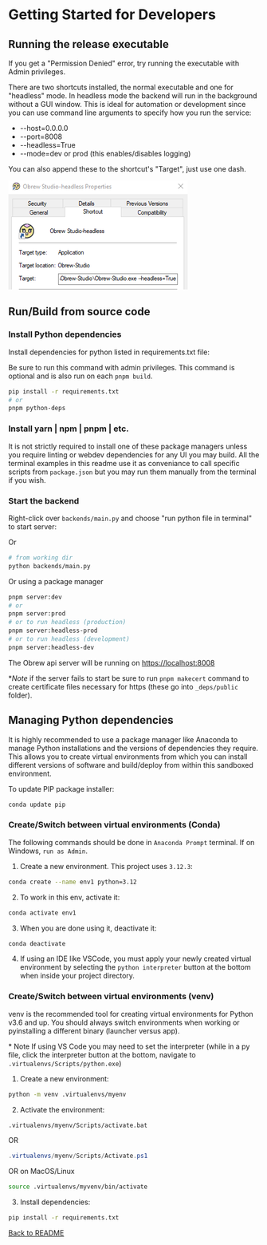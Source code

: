 # Getting Started for Developers

## Running the release executable

If you get a "Permission Denied" error, try running the executable with Admin privileges.

There are two shortcuts installed, the normal executable and one for "headless" mode. In headless mode the backend will run in the background without a GUI window. This is ideal for automation or development since you can use command line arguments to specify how you run the service:

- --host=0.0.0.0
- --port=8008
- --headless=True
- --mode=dev or prod (this enables/disables logging)

You can also append these to the shortcut's "Target", just use one dash.

<img src="images/headless-executable-props.png" />

## Run/Build from source code

### Install Python dependencies

Install dependencies for python listed in requirements.txt file:

Be sure to run this command with admin privileges. This command is optional and is also run on each `pnpm build`.

```bash
pip install -r requirements.txt
# or
pnpm python-deps
```

### Install yarn | npm | pnpm | etc.

It is not strictly required to install one of these package managers unless you require linting or webdev dependencies for any UI you may build. All the terminal examples in this readme use it as conveniance to call specific scripts from `package.json` but you may run them manually from the terminal if you wish.

### Start the backend

Right-click over `backends/main.py` and choose "run python file in terminal" to start server:

Or

```bash
# from working dir
python backends/main.py
```

Or using a package manager

```bash
pnpm server:dev
# or
pnpm server:prod
# or to run headless (production)
pnpm server:headless-prod
# or to run headless (development)
pnpm server:headless-dev
```

The Obrew api server will be running on [https://localhost:8008](https://localhost:8008)

\*_Note_ if the server fails to start be sure to run `pnpm makecert` command to create certificate files necessary for https (these go into `_deps/public` folder).

## Managing Python dependencies

It is highly recommended to use a package manager like Anaconda to manage Python installations and the versions of dependencies they require. This allows you to create virtual environments from which you can install different versions of software and build/deploy from within this sandboxed environment.

To update PIP package installer:

```bash
conda update pip
```

### Create/Switch between virtual environments (Conda)

The following commands should be done in `Anaconda Prompt` terminal. If on Windows, `run as Admin`.

1. Create a new environment. This project uses `3.12.3`:

```bash
conda create --name env1 python=3.12
```

2. To work in this env, activate it:

```bash
conda activate env1
```

3. When you are done using it, deactivate it:

```bash
conda deactivate
```

4. If using an IDE like VSCode, you must apply your newly created virtual environment by selecting the `python interpreter` button at the bottom when inside your project directory.

### Create/Switch between virtual environments (venv)

venv is the recommended tool for creating virtual environments for Python v3.6 and up. You should always switch environments when working or pyinstalling a different binary (launcher versus app).

\* Note If using VS Code you may need to set the interpreter (while in a py file, click the interpreter button at the bottom, navigate to `.virtualenvs/Scripts/python.exe`)

1. Create a new environment:

```bash
python -m venv .virtualenvs/myenv
```

2. Activate the environment:

```cmd
.virtualenvs/myenv/Scripts/activate.bat
```

OR

```powershell
.virtualenvs/myenv/Scripts/Activate.ps1
```

OR on MacOS/Linux

```bash
source .virtualenvs/myvenv/bin/activate
```

3. Install dependencies:

```bash
pip install -r requirements.txt
```

[Back to README](../README.md)
